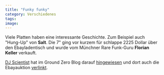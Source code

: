 ```yaml
---
title: "Funky funky"
category: Verschiedenes
tags: 
image: 
---
```


Viele Platten haben eine interessante Geschichte. Zum Beispiel auch "Hung-Up" von **Salt**. Die 7" ging vor kurzem für schlappe 2225 Dollar über den Ebayladentisch und wurde vom Münchner Rare Funk-Guru **Florian Keller** verkauft.  

 [DJ Scientist](http://www.myspace.com) hat im Ground Zero Blog darauf [hingewiesen](http://www.the-groundzero.com/2007/08/11/the-rarest-and-most-sought-after-funk-45/) und dort auch die Ebayauktion [verlinkt](http://cgi.ebay.com/RAREST-FUNK-45-SALT-HUNG-UP-LISTEN_W0QQitemZ280140752623QQihZ018QQcategoryZ306QQssPageNameZWDVWQQrdZ1QQcmdZViewItem).